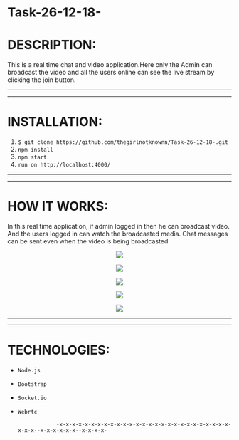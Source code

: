 # Task-26-12-18-

DESCRIPTION:
==

This is a real time chat and video application.Here only the Admin can broadcast the video and all the users online can see the live stream by clicking the join button. 
____________________________________________________________________________________________________________________________________
************************************************************************************************************************************
INSTALLATION:
==

1) `$ git clone https://github.com/thegirlnotknownn/Task-26-12-18-.git`
2) `npm install`
3) `npm start`
4) `run on http://localhost:4000/`

____________________________________________________________________________________________________________________________________
************************************************************************************************************************************
HOW IT WORKS:
==  

In this real time application, if admin logged in then he can broadcast video. And the users logged in can watch the broadcasted media. Chat messages can be sent even when the video is being broadcasted.

<p align="center"><img src="https://github.com/thegirlnotknownn/blob/master/static/1.png"></p>
<p align="center"><img src="https://github.com/thegirlnotknownn/blob/master/static/2.png"></p>
<p align="center"><img src="https://github.com/thegirlnotknownn/blob/master/static/3.png"></p>
<p align="center"><img src="https://github.com/thegirlnotknownn/blob/master/static/4.png"></p>
<p align="center"><img src="https://github.com/thegirlnotknownn/blob/master/static/5.png"></p>

____________________________________________________________________________________________________________________________________
************************************************************************************************************************************
TECHNOLOGIES:
==

*   `Node.js`
*   `Bootstrap`
*   `Socket.io`
*   `Webrtc`

                    -x-x-x-x-x-x-x-x-x-x-x-x-x-x-x-x-x-x-x-x-x-x-x-x-x-x-x-x-x-x--x-x-x-x-x-x--x-x-x-x-